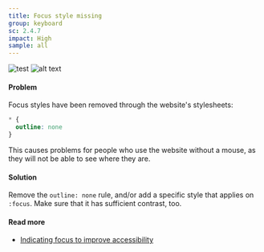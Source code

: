 ```yaml
---
title: Focus style missing
group: keyboard
sc: 2.4.7
impact: High
sample: all
---
```


![test](images/001.jpg)
![alt text](images/002.jpg)

#### Problem

Focus styles have been removed through the website's stylesheets:

```css
* { 
  outline: none 
}
```

This causes problems for people who use the website without a mouse, as they will not be able to see where they are.

#### Solution

Remove the `outline: none` rule, and/or add a specific style that applies on `:focus`. Make sure that it has sufficient contrast, too.

#### Read more

- [Indicating focus to improve accessibility](https://hiddedevries.nl/en/blog/2019-06-06-indicating-focus-to-improve-accessibility)
